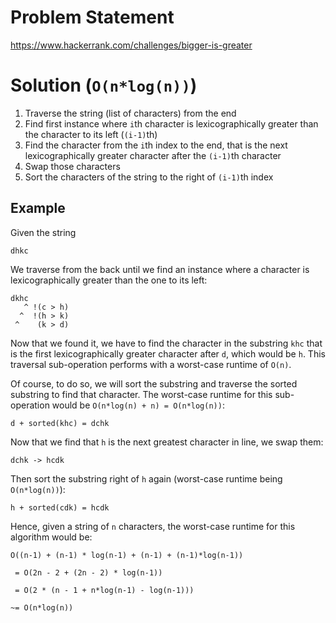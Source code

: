 # Problem Statement

<https://www.hackerrank.com/challenges/bigger-is-greater>

# Solution (`O(n*log(n))`)

1. Traverse the string (list of characters) from the end
2. Find first instance where `i`th character is lexicographically greater than the character to its left (`(i-1)`th)
3. Find the character from the `i`th index to the end, that is the next lexicographically greater character after the `(i-1)`th character
4. Swap those characters
5. Sort the characters of the string to the right of `(i-1)`th index

## Example

Given the string

    dhkc

We traverse from the back until we find an instance where a character is lexicographically greater than the one to its left:

    dkhc
       ^ !(c > h)
      ^  !(h > k)
     ^    (k > d)

Now that we found it, we have to find the character in the substring `khc` that is the first lexicographically greater character after `d`, which would be `h`. This traversal sub-operation performs with a worst-case runtime of `O(n)`.

Of course, to do so, we will sort the substring and traverse the sorted substring to find that character. The worst-case runtime for this sub-operation would be `O(n*log(n) + n) = O(n*log(n))`:

    d + sorted(khc) = dchk

Now that we find that `h` is the next greatest character in line, we swap them:

    dchk -> hcdk

Then sort the substring right of `h` again (worst-case runtime being `O(n*log(n))`):

    h + sorted(cdk) = hcdk

Hence, given a string of `n` characters, the worst-case runtime for this algorithm would be:

    O((n-1) + (n-1) * log(n-1) + (n-1) + (n-1)*log(n-1))

     = O(2n - 2 + (2n - 2) * log(n-1))

     = O(2 * (n - 1 + n*log(n-1) - log(n-1)))

    ~= O(n*log(n))
